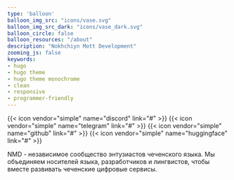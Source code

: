 ```yaml
---
type: 'balloon'
balloon_img_src: "icons/vase.svg"
balloon_img_src_dark: "icons/vase_dark.svg"
balloon_circle: false
balloon_resources: "/about"
description: "Nokhchiyn Mott Development"
zooming_js: false
keywords:
- hugo
- hugo theme
- hugo theme monochrome
- clean
- responsive
- programmer-friendly
---
```


{{< icon vendor="simple" name="discord" link="#" >}}
{{< icon vendor="simple" name="telegram" link="#" >}}
{{< icon vendor="simple" name="github" link="#" >}}
{{< icon vendor="simple" name="huggingface" link="#" >}}

NMD - независимое сообщество энтузиастов чеченского языка. Мы объединяем носителей языка, разработчиков и лингвистов, чтобы вместе развивать чеченские цифровые сервисы.